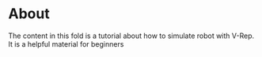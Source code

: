 # About
The content in this fold is a tutorial about how to simulate robot with V-Rep. It is a helpful material for beginners
